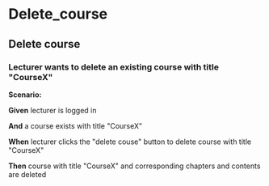 # Delete_course

## Delete course



### Lecturer wants to delete an existing course with title "CourseX"


**Scenario:**

**Given** lecturer is logged in

**And** a course exists with title "CourseX"

**When** lecturer clicks the "delete couse" button to delete course with title "CourseX"

**Then** course with title "CourseX" and corresponding chapters and contents are deleted


